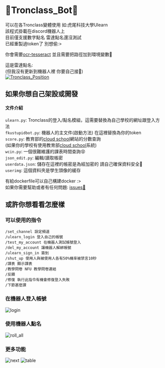 # 👾Tronclass_Bot👾
可以在各Tronclass變體使用 如:虎尾科技大學Ulearn  
該程式掛載在discord機器人上  
目前僅支援數字點名 雷達點名還沒測試  
已經重製過token了 別想偷:>
  
你會需要[ocr-tesseract](https://github.com/UB-Mannheim/tesseract/wiki) 並且需要把路徑加到環境變數💩  
  
這是雷達點名:  
(但我沒有更新到機器人裡 你要自己接🫶)  
[![Tronclass_Position](https://github-readme-stats.vercel.app/api/pin/?username=XiaXia009&repo=Tronclass_Position&theme=prussian)](https://github.com/XiaXia009/Tronclass_Position)

## 如果你想自己架設或開發
#### 文件介紹
`ulearn.py`: Tronclass的登入/點名模組，這需要替換為自己學校的網址跟登入方法  
`fkustupidbot.py`: 機器人的主文件(啟動方法) 在這裡替換為你的token  
`score.py`: 教育部的[cloud school](https://stern-information.gitbook.io/)網站的分數查詢  
(如果你的學校有使用教育部[cloud school](https://stern-information.gitbook.io/)系統)  
`wcin.py`: 一個很難維護的課表時間查詢😵  
`json_edit.py`: 編輯/讀取帳密  
`userdata.json`: 儲存在這裡的帳密是為經加密的 請自己確保資料安全🫵  
`userimg`: 這個資料夾是學生頭像的緩存  
  
有給dockerfile可以自己構建docker :>  
如果你需要幫助或者有任何問題: [issues👾](https://github.com/XiaXia009/Tronclass_Bot/issues/new)  

## 或許你想看看怎麼樣
### 可以使用的指令
```
/set_channel 設定頻道
/ulearn_login 登入自己的帳號
/test_my_account 在機器人測試帳號登入
/del_my_account 讓機器人解綁帳號
/ulearn_sign_in 簽到
/shut_up 使用人與被使用人各有50%機率被禁言10秒
/課表 顯示課表
/教學問卷 NFU 教學問卷連結
/反饋 
/修復 執行此指令有機會修復登入失敗
/下節甚麼課 
```
### 在機器人登入帳號
![login](https://github.com/XiaXia009/NFU_Ulearn_Signin/blob/main/readme/login.png)
### 使用機器人點名
![roll_all](https://github.com/XiaXia009/NFU_Ulearn_Signin/blob/main/readme/roll%20call.png)
### 更多功能
![next](https://github.com/XiaXia009/NFU_Ulearn_Signin/blob/main/readme/next%20class.png)
![table](https://github.com/XiaXia009/NFU_Ulearn_Signin/blob/main/readme/curriculum.png)
